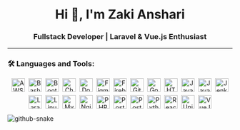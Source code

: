 <h1 align="center">Hi 👋, I'm Zaki Anshari</h1>
<h3 align="center">Fullstack Developer | Laravel & Vue.js Enthusiast</h3>

---

<h3 align="left">🛠️ Languages and Tools:</h3>

<p align="center" style="display: flex; flex-wrap: wrap; justify-content: center; gap: 8px;">
  <img src="https://img.shields.io/badge/-aws-000?style=for-the-badge&logo=amazonaws" alt="AWS" height="30" />
  <img src="https://img.shields.io/badge/-bash-000?style=for-the-badge&logo=gnu-bash" alt="Bash" height="30" />
  <img src="https://img.shields.io/badge/-bootstrap-000?style=for-the-badge&logo=bootstrap" alt="Bootstrap" height="30" />
  <img src="https://img.shields.io/badge/-chartjs-000?style=for-the-badge&logo=chart.js" alt="ChartJS" height="30" />
  <img src="https://img.shields.io/badge/-docker-000?style=for-the-badge&logo=docker" alt="Docker" height="30" />
  <img src="https://img.shields.io/badge/-figma-000?style=for-the-badge&logo=figma" alt="Figma" height="30" />
  <img src="https://img.shields.io/badge/-firebase-000?style=for-the-badge&logo=firebase" alt="Firebase" height="30" />
  <img src="https://img.shields.io/badge/-git-000?style=for-the-badge&logo=git" alt="Git" height="30" />
  <img src="https://img.shields.io/badge/-go-000?style=for-the-badge&logo=go" alt="Go" height="30" />
  <img src="https://img.shields.io/badge/-html5-000?style=for-the-badge&logo=html5" alt="HTML5" height="30" />
  <img src="https://img.shields.io/badge/-java-000?style=for-the-badge&logo=java" alt="Java" height="30" />
  <img src="https://img.shields.io/badge/-javascript-000?style=for-the-badge&logo=javascript" alt="JavaScript" height="30" />
  <img src="https://img.shields.io/badge/-jenkins-000?style=for-the-badge&logo=jenkins" alt="Jenkins" height="30" />
  <img src="https://img.shields.io/badge/-laravel-000?style=for-the-badge&logo=laravel" alt="Laravel" height="30" />
  <img src="https://img.shields.io/badge/-linux-000?style=for-the-badge&logo=linux" alt="Linux" height="30" />
  <img src="https://img.shields.io/badge/-mysql-000?style=for-the-badge&logo=mysql" alt="MySQL" height="30" />
  <img src="https://img.shields.io/badge/-nginx-000?style=for-the-badge&logo=nginx" alt="Nginx" height="30" />
  <img src="https://img.shields.io/badge/-php-000?style=for-the-badge&logo=php" alt="PHP" height="30" />
  <img src="https://img.shields.io/badge/-postgresql-000?style=for-the-badge&logo=postgresql" alt="PostgreSQL" height="30" />
  <img src="https://img.shields.io/badge/-postman-000?style=for-the-badge&logo=postman" alt="Postman" height="30" />
  <img src="https://img.shields.io/badge/-python-000?style=for-the-badge&logo=python" alt="Python" height="30" />
  <img src="https://img.shields.io/badge/-react-000?style=for-the-badge&logo=react" alt="React" height="30" />
  <img src="https://img.shields.io/badge/-unity-000?style=for-the-badge&logo=unity" alt="Unity" height="30" />
  <img src="https://img.shields.io/badge/-vuejs-000?style=for-the-badge&logo=vue.js" alt="VueJS" height="30" />
</p>


<picture>
  <source media="(prefers-color-scheme: dark)" srcset="https://raw.githubusercontent.com/tobiasmeyhoefer/tobiasmeyhoefer/output/github-snake-dark.svg" />
  <source media="(prefers-color-scheme: light)" srcset="https://raw.githubusercontent.com/tobiasmeyhoefer/tobiasmeyhoefer/output/github-snake.svg" />
  <img alt="github-snake" src="https://raw.githubusercontent.com/tobiasmeyhoefer/tobiasmeyhoefer/output/github-snake.svg" />
</picture>
